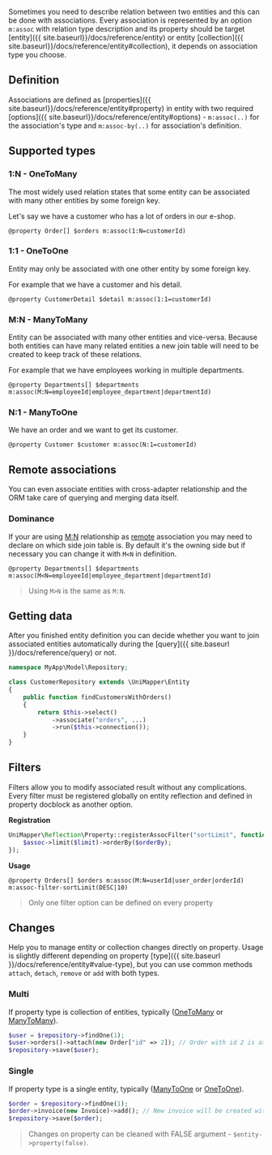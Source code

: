 Sometimes you need to describe relation between two entities and this can be done with associations. Every association is represented by an option `m:assoc` with relation type description and its property should be target [entity]({{ site.baseurl}}/docs/reference/entity) or entity [collection]({{ site.baseurl}}/docs/reference/entity#collection), it depends on association type you choose.

## Definition
Associations are defined as [properties]({{ site.baseurl}}/docs/reference/entity#property) in entity with two required [options]({{ site.baseurl}}/docs/reference/entity#options) - `m:assoc(..)` for the association's type and `m:assoc-by(..)` for association's definition.

## Supported types

### 1:N - OneToMany
The most widely used relation states that some entity can be associated with many other entities by some foreign key.

Let's say we have a customer who has a lot of orders in our e-shop.

`@property Order[] $orders m:assoc(1:N=customerId)`

### 1:1 - OneToOne
Entity may only be associated with one other entity by some foreign key.

For example that we have a customer and his detail.

`@property CustomerDetail $detail m:assoc(1:1=customerId)`

### M:N - ManyToMany
Entity can be associated with many other entities and vice-versa. Because both entities can have many related entities a new join table will need to be created to keep track of these relations.

For example that we have employees working in multiple departments.

`@property Departments[] $departments m:assoc(M:N=employeeId|employee_department|departmentId)`

### N:1 - ManyToOne
We have an order and we want to get its customer.

`@property Customer $customer m:assoc(N:1=customerId)`

## Remote associations

You can even associate entities with cross-adapter relationship and the ORM take care of querying and merging data itself.

### Dominance

If your are using [M:N](#mn---manytomany) relationship as [remote](#remote-associations) association you may need to declare on which side join table is.
By default it's the owning side but if necessary you can change it with `M<N` in definition.

`@property Departments[] $departments m:assoc(M<N=employeeId|employee_department|departmentId)`

> Using `M>N` is the same as `M:N`.

## Getting data
After you finished entity definition you can decide whether you want to join associated entities automatically during the [query]({{ site.baseurl }}/docs/reference/query) or not.

~~~ php
namespace MyApp\Model\Repository;

class CustomerRepository extends \UniMapper\Entity
{
    public function findCustomersWithOrders()
    {
        return $this->select()
            ->associate("orders", ...)
            ->run($this->connection());
    }
}
~~~

## Filters
Filters allow you to modify associated result without any complications. Every filter must be registered globally on entity reflection and defined in property docblock as another option.

**Registration**

~~~ php
UniMapper\Reflection\Property::registerAssocFilter("sortLimit", function (UniMapper\Association\Multi $assoc, $orderBy = "ASC", $limit = 10) {
    $assoc->limit($limit)->orderBy($orderBy);
});
~~~

**Usage**

`@property Orders[] $orders m:assoc(M:N=userId|user_order|orderId) m:assoc-filter-sortLimit(DESC|10)`

> Only one filter option can be defined on every property

## Changes
Help you to manage entity or collection changes directly on property. Usage is slightly different depending on property [type]({{ site.baseurl }}/docs/reference/entity#value-type), but you can use common methods `attach`, `detach`, `remove` or `add` with both types.

### Multi
If property type is collection of entities, typically ([OneToMany](#n---onetomany) or [ManyToMany](#mn---manytomany)).

~~~ php
$user = $repository->findOne(1);
$user->orders()->attach(new Order["id" => 2]); // Order with id 2 is attached to user with id 1 so only one new record in join table will be added after save
$repository->save($user);
~~~

### Single
If property type is a single entity, typically ([ManyToOne](#n1---manytoone) or [OneToOne](#onetoone)).

~~~ php
$order = $repository->findOne(1);
$order->invoice(new Invoice)->add(); // New invoice will be created with relation to order with id 1 after save
$repository->save($order);
~~~

> Changes on property can be cleaned with FALSE argument - `$entity->property(false)`.

